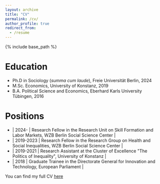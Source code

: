 ```yaml
---
layout: archive
title: "CV"
permalink: /cv/
author_profile: true
redirect_from:
  - /resume
---
```


{% include base_path %}

Education
======
* Ph.D in Sociology (*summa cum laude*), Freie Universität Berlin, 2024
* M.Sc. Economics, University of Konstanz, 2019
* B.A. Political Science and Economics, Eberhard Karls University Tübingen, 2016

Positions
======
* | 2024- | Research Fellow in the Research Unit on Skill Formation and Labor Markets, WZB Berlin Social Science Center |
* | 2019-2023 | Research Fellow in the Research Group on Health and Social Inequalities, WZB Berlin Social Science Center |
* | 2019-2021 | Research Assistant at the Cluster of Excellence "The Politics of Inequality", University of Konstanz |
* | 2018 | Graduate Trainee in the Directorate General for Innovation and Technology, European Parliament |
  
You can find my full CV [here](http://christian-koenig.github.io/files/CV_07.25.pdf)